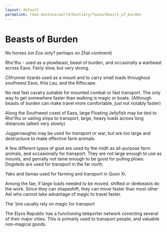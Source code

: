 ```yaml
---
layout: default
permalink: /dae-machina/world/bestiary/fauna/beasts_of_burden
---
```


# Beasts of Burden

No horses (on Eos only? perhaps on Zhal continent)


Rho'thu - used as a plowbeast, beast of burden, and occasinally a warbeast across Eaos.
Fairly slow, but very strong.

Clifrunner lizards used as a mount and to carry small loads throughout southwest Eaos, Kita Lau, and the Riftscape.

No real fast cavalry suitable for mounted combat or fast transport. The only way to get somewhere faster than walking is magic or boats.
(Although beasts of burden can make travel more comfortable, just not notably faster)

Along the Southwest coast of Eaos, large Floating Jellyfish may be tied to Rho'thu or sailing ships to transport, large, heavy loads across long distances (albeit very slowly)

Juggernaughts may be used for transport or war, but are too large and destructuve to make effective farm animals.

A few different types of goat are used by the midh as all-purpose farm animals, and occasionally for transport. They are not large enough to use as mounts, and genrally not tame enough to be good for pulling plows.
Dogsleds are used for transport in the far north.

Yaks and llamas used for farming and transport in Quon Xi.

Among the fae, if large loads needed to be moved, shifted or direbeasts do the work. Since they can shapeshift, they can move faster than most other Ael who cannot take advantage of magic to travel faster.

The 'jinn usually rely on magic for transport

The Elyos Republic has a functioning teleporter network conecting several of their major cities. This is primarly used to transport people, and valuable non-magical goods.
